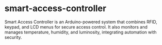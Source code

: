 # smart-access-controller
Smart Access Controller is an Arduino-powered system that combines RFID, keypad, and LCD menus for secure access control. It also monitors and manages temperature, humidity, and luminosity, integrating automation with security.
